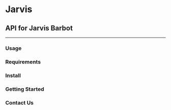 # Jarvis
## API for Jarvis Barbot

----
### Usage
### Requirements
### Install
### Getting Started
### Contact Us
